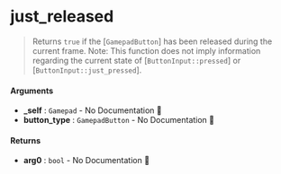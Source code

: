 # just\_released

>  Returns `true` if the [`GamepadButton`] has been released during the current frame.
>  Note: This function does not imply information regarding the current state of [`ButtonInput::pressed`] or [`ButtonInput::just_pressed`].

#### Arguments

- **\_self** : `Gamepad` \- No Documentation 🚧
- **button\_type** : `GamepadButton` \- No Documentation 🚧

#### Returns

- **arg0** : `bool` \- No Documentation 🚧
